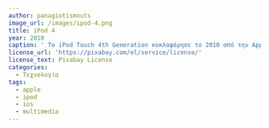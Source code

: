 ```yaml
---
author: panagiotismouts
image_url: /images/ipod-4.png
title: iPod 4
year: 2010
caption: ' Το iPod Touch 4th Generation κυκλοφόρησε το 2010 από την Apple Inc. και αποτέλεσε την 4η γενιά iPod της εταιρίας. η συσκευή αυτή επέτρεπε στον χρήστη να κάνει πολλά πράγματα που δεν μπορούσαν να κάνουν οι περισσότερες συσκευές της εποχής όπως αναπαραγωγή μουσικής, σύνδεση στο διαδίκτυο, προβολή βίντεο κ.λπ. Σύντομα τα iPod έφυγαν από την επικαιρότητα, αφού η ίδια η  Apple δημιούργησε τα iPhone όπου μπορούσαν να κάνουν ότι έκανε ενα iPod με τη διαφορά ότι δεχόταν κάρτες sim, που τους επέτρεπαν να λειτουργήσουν και ως κινητά τηλέφωνα '
license_url: 'https://pixabay.com/el/service/license/'
license_text: Pixabay License
categories:
  - Τεχνολογία
tags:
  - apple
  - ipod
  - ios
  - multimedia
---
```


